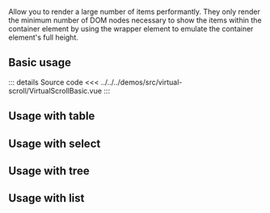 Allow you to render a large number of items performantly.
They only render the minimum number of DOM nodes necessary to show the items within the container element by using the wrapper element to emulate the container element's full height.

## Basic usage

<VirtualScrollBasic />

::: details Source code
<<< ../../../demos/src/virtual-scroll/VirtualScrollBasic.vue
:::

## Usage with table

## Usage with select

## Usage with tree

## Usage with list
